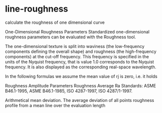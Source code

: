 # line-roughness
calculate the roughness of one dimensional curve

One-Dimensional Roughness Parameters
Standardized one-dimensional roughness parameters can be evaluated with the Roughness tool.

The one-dimensional texture is split into waviness (the low-frequency components defining the overall shape) and roughness (the high-frequency components) at the cut-off frequency. This frequency is specified in the units of the Nyquist frequency, that is value 1.0 corresponds to the Nyquist frequency. It is also displayed as the corresponding real-space wavelength.

In the following formulas we assume the mean value of rj is zero, i.e. it holds


Roughness Amplitude Parameters
Roughness Average Ra
Standards: ASME B46.1-1995, ASME B46.1-1985, ISO 4287-1997, ISO 4287/1-1997.

Arithmetical mean deviation. The average deviation of all points roughness profile from a mean line over the evaluation length

